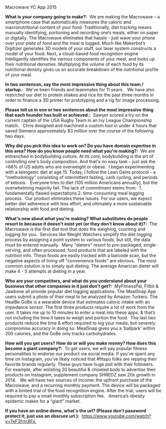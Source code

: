 Macrowave YC App 2015

**What is your company going to make?:** 
We are making the Macrowave – a smartphone case that automatically measures the caloric and macronutritional content of your food.  Traditionally, diet tracking means manually identifying, portioning and recording one’s meals, either on paper or digitally.  The Macrowave eliminates that hassle - just wave your phone over your plate of food and the meal is logged. Much like Makerbot’s Digitizer generates 3D models of your stuff, our laser system constructs a model of your food.  Next, a cloud-based food recognition engine intelligently identifies the various components of your meal, and looks up their nutritional densities.  Multiplying the volume of each food by its nutritional density gives us an accurate breakdown of the nutritional profile of your meal. 

**In two sentences, say the most impressive thing about this team / startup.**: 
We’ve been friends and teammates for 11 years.    We have also restricted our diet to protein shakes and rice for the past three months in order to finance a 3D printer for prototyping and a rig for image processing. 

**Please tell us in one or two sentences about the most impressive thing that each founder has built or achieved.:** 
Sawyer scored a try on the current captain of the USA Rugby Team in an Ivy League Championship match.   Chris designed and machined a custom tool in under 4 hours that saved Siemens approximately $3 million over the course of the following two days. 

**Why did you pick this idea to work on?  Do you have domain expertise in this area?  How do you know people need what you're making?:** 
We are entrenched in bodybuilding culture.  At its core, bodybuilding is the art of controlling one's body composition. And that's no easy task - just ask the >66% of US adults who are overweight or obese.  I began experimenting with a ketogenic diet at age 15. Today, I follow the Lean Gains protocol - a “methodology” consisting of intermittent fasting, carb cycling, and periods of ketosis.    Everyone tries to diet (105 million Americans annually), but the overwhelming majority fail. The lack of commitment stems from:  1. fundamentally flawed expectations 2. time-consuming meal logging process.  Our product eliminates these issues.  For our users, we expect better diet adherence with less effort, and ultimately a more sustainable relationship with food and dieting. 

**What's new about what you're making? What substitutes do people resort to because it doesn't exist yet (or they don't know about it)?:** 
The Macrowave is the first diet tool that does the weighing, counting and logging for you.  Services like Weight Watchers simplify the diet logging process by assigning a point system to various foods, but still, the data must be entered manually.  Many "dieters" resort to pre-packaged, single-serving, and often processed, food products that are labeled with the nutrition info. These foods are easily tracked with a barcode scan, but the negative aspects of living off "convenience foods" are obvious.  The most common solution is to simply quit dieting. The average American dieter will make 4 - 5 attempts at dieting in a year. 

**Who are your competitors, and what do you understand about your business that other companies in it just don't get?:** 
MyFitnessPal, Fitbit & Jawbone all provide popular diet logging applications. The MealSnap App users submit a photo of their meal to be analyzed by Amazon Turkers.  The HealBe GoBe is a wearable device that estimates caloric intake with an impedance sensor. The first three products require a lot of work from the user.  It takes me up to 10 minutes to enter a meal into these apps, & that’s not including the time it takes to weigh and portion the food.  The last two products reduce the time & effort required to log your meals, but severely compromise accuracy in doing so.  MealSnap gives you a ‘ballpark’ within 200 calories, and the GoBe only tracks carbohydrates. 

**How will you get users? How do or will you make money? How does this become a giant company?:** 
To get users, we will pay popular fitness personalities to endorse our product via social media.  If you’ve spent any time on Instagram, you’ve likely noticed that #fitspo folks are repping their favorite brands regularly.  These guys have huge pull with their followers. For example, after enlisting 20 beautiful & chiseled bods to advertise their products on Instagram, supplement company SHREDZ saw 20x growth in 2014.   We will have two sources of income: the upfront purchase of the Macrowave, and a recurring monthly payment.  The device will be packaged with a limited trial of the food recognition engine.  After the trial, users will be required to pay a small monthly subscription fee.    America’s obesity epidemic makes for a “giant” market. 

**If you have an online demo, what's the url? (Please don't password protect it; just use an obscure url.):** 
https://www.youtube.com/watch?v=TeF3frrc8Fo 
